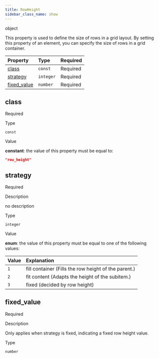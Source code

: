 ```yaml
---
title: RowHeight
sidebar_class_name: show
---
```


<div className="section-type">

<div className="badge-type">object</div>

</div>

This property is used to define the size of rows in a grid layout.
By setting this property of an element, you can specify the size of rows in a grid container.

<div className="property-preview">

<div className="property-table">

| Property                     | Type      | Required                                            |
| :--------------------------- | :-------- | :-------------------------------------------------- |
| [class](#class)              | `const`   | <span className="property-required">Required</span> |
| [strategy](#strategy)        | `integer` | <span className="property-required">Required</span> |
| [fixed\_value](#fixed_value) | `number`  | <span className="property-required">Required</span> |

</div>

</div>

<div className="property">

<div className="property-heading">

## class

<span className="property-required">Required</span>

</div>

<div className="property-item">

Type

`const`

</div>

<div className="property-item">

Value

<div className="value-description">

**constant**: the value of this property must be equal to:

```json
"row_height"
```

</div>

</div>

</div>

<div className="property">

<div className="property-heading">

## strategy

<span className="property-required">Required</span>

</div>

<div className="property-item">

Description

no description

</div>

<div className="property-item">

Type

`integer`

</div>

<div className="property-item">

Value

<div className="value-description">

**enum**: the value of this property must be equal to one of the following values:

| Value | Explanation                                                                                  |
| :---- | :------------------------------------------------------------------------------------------- |
| `1`   | <div className="enum-description">fill container (Fills the row height of the parent.)</div> |
| `2`   | <div className="enum-description">fit content (Adapts the height of the subitem.)</div>      |
| `3`   | <div className="enum-description">fixed (decided by row height)</div>                        |

</div>

</div>

</div>

<div className="property">

<div className="property-heading">

## fixed\_value

<span className="property-required">Required</span>

</div>

<div className="property-item">

Description

Only applies when strategy is fixed, indicating a fixed row height value.

</div>

<div className="property-item">

Type

`number`

</div>

</div>
